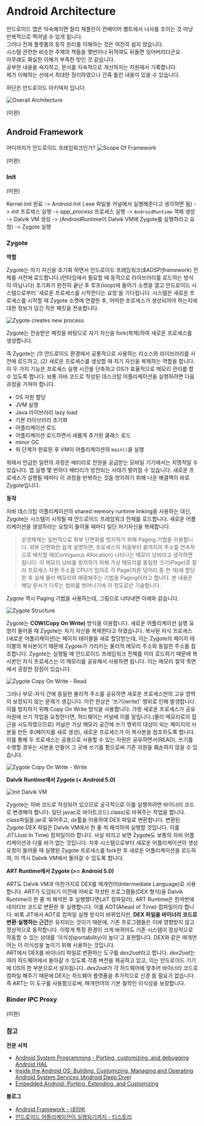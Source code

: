 # Android Architecture

안드로이드 앱은 익숙해지면 찰리 채플린이 컨베이어 벨트에서 나사를 조이는 것 마냥 반복적으로 찍어낼 수 있게 됩니다.</br>
그러나 전체 플랫폼의 동작 원리를 이해하는 것은 여전히 쉽지 않습니다.</br> 
시스템 관련한 비슷한 주제의 책들을 몇번이나 뒤적여도 뒤돌면 잊어버리더군요.</br>
아무래도 확실한 이해가 부족한 탓인 것 같습니다.</br>
공부한 내용을 숙지하고, 문서를 지속적으로 개선하자는 차원에서 기록합니다.</br>
제가 이해하는 선에서 최대한 정리하였으나 간혹 틀린 내용이 있을 수 있습니다.

하단은 안드로이드 아키텍처 입니다.

![Overall Architecture](/android/images/android-overall-architecture.png)

(미완)

## Android Framework
어디까지가 안드로이드 프레임워크인가?
![Scope Of Framework](/android/images/android-framework.png)

(미완)

### Init

(미완)</br>

Kernel Init 완료 -> Android Init (.exe 파일을 커널에서 실행해준다고 생각하면 됨) -> *init* 프로세스 실행 -> *app_process* 프로세스 실행 -> `AndroidRuntime` 객체 생성 -> Dalvik VM 생성 -> (AndroidRuntime이 Dalvik VM에 Zygote를 실행하라고 요청) -> Zygote 실행

### Zygote
**역할**

Zygote는 자기 자신을 초기화 하면서 안드로이드 프레임워크(*$AOSP/framework*) 전체를 사전에 로드합니다.(런타임에서 필요할 때 동적으로 라이브러리를 로드하는 방식이 아닙니다) 초기화가 완전히 끝난 후 루프(loop)에 들어가 소켓을 열고 안드로이드 시스템으로부터 '새로운 프로세스를 시작한다는 요청'을 기다립니다. 시스템은 새로운 프로세스를 시작할 때 Zygote 소켓에 연결한 후, 어떠한 프로세스가 생성되어야 하는지에 대한 정보가 담긴 작은 패킷을 전송합니다. 

![Zygote creates new process](/android/images/zygote-create-new-process.png)</br>

Zygote는 전송받은 패킷을 바탕으로 자기 자신을 fork(복제)하여 새로운 프로세스를 생성합니다. 

즉 Zygote는 *(1)* 안드로이드 환경에서 공통적으로 사용하는 리소스와 라이브러리를 사전에 로드하고, *(2)* 새로운 프로세스를 생성할 때 자기 자신을 복제하는 역할을 합니다. 이 두 가지 기능은 프로세스 실행 시간을 단축하고 OS가 효율적으로 메모리 관리를 할 수 있도록 합니다.
보통 자바 코드로 작성된 데스크탑 어플리케이션을 실행하려면 다음 과정을 거쳐야 합니다.</br>
- OS 자원 할당
- JVM 실행
- Java 라이브러리 lazy load
- 기본 라이브러리 초기화
- 어플리케이션 로드
- 어플리케이션 로드하면서 새롭게 추가된 클래스 로드
- minor GC
- 위 단계가 완료된 후 VM이 어플리케이션의 `main()`을 실행

위에서 언급한 일련의 과정은 배터리로 전원을 공급받는 모바일 기기에서는 치명적일 수 있습니다. 앱 실행 몇 번하다 배터리가 방전되는 사태가 벌어질 수 있습니다. 새로운 프로세스가 실행될 때마다 이 과정을 반복하는 것을 방지하기 위해 나온 해결책이 바로 Zygote입니다.

**동작**

자바 데스크탑 어플리케이션의 shared memory runtime linking을 사용하는 대신, Zygote는 시스템이 시작될 때 안드로이드 프레임워크 전체를 로드합니다. 새로운 어플리케이션을 생성하라는 요청이 들어올 때마다 일단 자기자신을 복제합니다. 

> 운영체제는 일반적으로 외부 단편화를 방지하기 위해 Paging 기법을 이용합니다. 외부 단편화란 쉽게 설명하면, 프로세스의 처음부터 끝까지의 주소를 연속적으로 배치할 때(Contiguous Allocation) 나타나는 메모리 낭비라고 생각하면 됩니다. 이 메모리 낭비를 방지하기 위해 가상 메모리를 동일한 크기(Page)로 잘라 프로세스 자원 주소를 CPU가 임의로 각 Page(자른 덩어리 중 한 개)에 할당한 후 실제 물리 메모리와 매핑해주는 기법을 Paging이라고 합니다. 본 내용은 해당 문서가 다루는 범위를 벗어나기에 이 정도로만 기술합니다.

Zygote 역시 Paging 기법을 사용하는데, 그림으로 나타내면 아래와 같습니다.

![Zygote Structure](/android/images/zygote-structure.png)

Zygote는 **COW(Copy On Write)** 방식을 이용합니다. 새로운 어플리케이션 실행 요청이 들어올 때 Zygote는 자기 자신을 복제한다고 하였습니다. 복사된 자식 프로세스(새로운 어플리케이션)는 페이지 테이블을 새로 할당받는데, 이는 Zygote의 페이지 테이블의 복사본이기 때문에 Zygote가 가리키는 물리적 메모리 주소와 동일한 주소를 참조합니다. Zygote는 실행될 때 안드로이드 프레임워크 전체를 미리 로드하기 때문에 복사본인 자식 프로세스는 이 메모리를 공유해서 사용하면 됩니다. 이는 메모리 절약 측면에서 굉장한 장점이 있습니다.

![Zygote Copy On Write - Read](/android/images/zygote-cow-read.png)

그러나 부모-자식 간에 동일한 물리적 주소를 공유하면 새로운 프로세스만의 고유 영역이 보장되지 않는 문제가 생깁니다. 이런 현상은 '쓰기(write)' 행위로 인해 발생합니다. 이를 방지하기 위해 Copy On Write 방식을 사용합니다. 가령 새로운 프로세스가 공유 자원에 쓰기 작업을 요청한다면, 하드웨어는 커널에 이를 알립니다.(물리 메모리로의 접근을 시도하였으므로) 커널은 가상 메모리 공간에 쓰기 행위의 대상이 되는 페이지의 사본을 만든 후(페이지를 새로 생성), 새로운 프로세스가 이 복사본을 참조하도록 합니다. 이를 통해 두 프로세스는 공용으로 사용할 수 있는 자원은 공유하면서(READ), 쓰기를 수행할 경우는 사본을 만들어 그 곳에 쓰기를 함으로써 기존 자원을 훼손하지 않을 수 있습니다.

![Zygote Copy On Write - Write](/android/images/zygote-cow-write.png)

**Dalvik Runtime에서 Zygote (< Android 5.0)**

![Init Dalvik VM](/android/images/init-dalvik-vm.png)

Zygote는 자바 코드로 작성되어 있으므로 궁극적으로 이를 실행하려면 바이너리 코드로 변경해야 합니다. 일단 javac로 바이트코드(.class)로 바꿔주는 작업을 합니다. class파일을 jar로 묶어주고, *dx*툴을 이용하여 DEX 파일로 변환합니다. 변환된 Zygote DEX 파일은 Dalvik VM에서 한 줄 씩 해석하여 실행할 것입니다. 이를 JIT(Just In Time) 컴파일이라 합니다. 사실 따지고 보면 Zygote도 보통의 자바 어플리케이션과 다를 바가 없는 것입니다. 차후 시스템으로부터 새로운 어플리케이션의 생성 요청이 들어올 때 실행된 Zygote 프로세스를 fork한 후 새로운 어플리케이션을 로드하여, 이 역시 Dalvik VM에서 돌아갈 수 있도록 합니다.

**ART Runtime에서 Zygote (>= Android 5.0)**

ART도 Dalvik VM과 마찬가지로 DEX를 매개언어(Intermediate Language)로 사용합니다. ART가 도입되기 이전에 자바로 작성한 프로그램들(DEX 형식)을 Dalvik Runtime이 한 줄 씩 해석한 후 실행했다면(JIT 컴파일러), ART Runtime은 한꺼번에 네이티브 코드로 변환한 후 실행합니다. 이를 AOT(Ahead of Time) 컴파일이라 합니다. 비록 JIT에서 AOT로 컴파일 실행 방식이 바뀌었지만, **DEX 파일을 바이너리 코드로 변환·실행하는 근간**은 유지되는 것이기 때문에, 기존 프로그램들은 이에 영향받지 않고 정상적으로 동작합니다. 이렇게 특정 환경이 크게 바뀌어도 기존 시스템이 정상적으로 작동할 수 있는 상태를 '이식성(portability)이 높다'고 표현합니다. DEX와 같은 매개언어는 이 이식성을 높이기 위해 사용하는 것입니다.</br>
ART에서 DEX를 바이너리 파일로 변환하는 도구를 *dex2oat*라고 합니다. *dex2oat*는 여러 하드웨어에서 돌아갈 수 있도록 각종 버전을 제공하고 있고, 이는 안드로이드 기기에 OS의 한 부분으로서 설치됩니다. *dex2oat*가 각 하드웨어에 맞추어 바이너리 코드로 컴파일 해주기 때문에 DEX는 하드웨어 플랫폼을 추가적으로 신경 쓸 필요가 없습니다. 즉 ART는 이 도구를 사용함으로써, 매개언어의 기본 철학인 이식성을 보장합니다.

### Binder IPC Proxy

(미완)

### 참고
**전문 서적**
- [Android System Programming - Porting, customizing, and debugging Android HAL](https://www.amazon.com/Android-System-Programming-customizing-debugging/dp/178712536X)
- [Inside the Android OS: Building, Customizing, Managing and Operating Android System Services (Android Deep Dive)](https://www.amazon.com/Inside-Android-OS-Customizing-Operating/dp/0134096347)
- [Embedded Android: Porting, Extending, and Customizing](https://www.amazon.com/Embedded-Android-Porting-Extending-Customizing/dp/1449308295)

**블로그**
- [Android Framework - 네이버](https://m.blog.naver.com/PostList.naver?blogId=bl2019&categoryName=an..%C2%A0framework&categoryNo=8&logCode=0)
- [안드로이드 어플리케이션이 실행되기까지 - 티스토리](https://sanseolab.tistory.com/32)